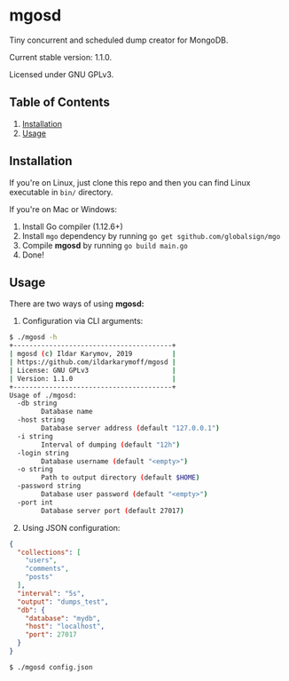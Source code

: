 # mgosd

Tiny concurrent and scheduled dump creator for MongoDB.

Current stable version: 1.1.0.

Licensed under GNU GPLv3.

## Table of Contents
1. [Installation](#installation)
2. [Usage](#usage)

<a name="installation" />

## Installation

If you're on Linux, just clone this repo and then you can find Linux executable in `bin/` directory.

If you're on Mac or Windows:
1. Install Go compiler (1.12.6+)
2. Install `mgo` dependency by running `go get sgithub.com/globalsign/mgo`
3. Compile **mgosd** by running `go build main.go`
4. Done!

<a name="usage" />

## Usage

There are two ways of using **mgosd:**

1. Configuration via CLI arguments:
```bash
$ ./mgosd -h
+----------------------------------------+
| mgosd (c) Ildar Karymov, 2019          |
| https://github.com/ildarkarymoff/mgosd |
| License: GNU GPLv3                     |
| Version: 1.1.0                         |
+----------------------------------------+
Usage of ./mgosd:
  -db string
    	Database name
  -host string
    	Database server address (default "127.0.0.1")
  -i string
    	Interval of dumping (default "12h")
  -login string
    	Database username (default "<empty>")
  -o string
    	Path to output directory (default $HOME)
  -password string
    	Database user password (default "<empty>")
  -port int
    	Database server port (default 27017)
```
2. Using JSON configuration:
```json
{
  "collections": [
    "users",
    "comments",
    "posts"
  ],
  "interval": "5s",
  "output": "dumps_test",
  "db": {
    "database": "mydb",
    "host": "localhost",
    "port": 27017
  }
}
```
```bash
$ ./mgosd config.json
```
